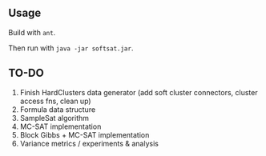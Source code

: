 ## Usage
Build with `ant`.

Then run with `java -jar softsat.jar`.

## TO-DO
1. Finish HardClusters data generator (add soft cluster connectors, cluster access fns, clean up)
2. Formula data structure
3. SampleSat algorithm
4. MC-SAT implementation
5. Block Gibbs + MC-SAT implementation
6. Variance metrics / experiments & analysis
